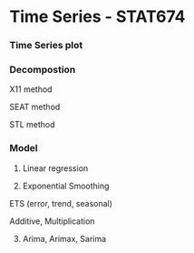 # Time Series - STAT674

### Time Series plot


### Decompostion

X11 method

SEAT method

STL method

### Model

1. Linear regression

2. Exponential Smoothing

ETS (error, trend, seasonal)

Additive, Multiplication

3. Arima, Arimax, Sarima


